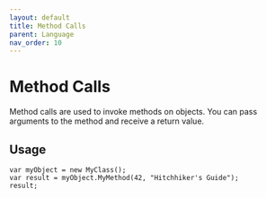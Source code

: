 ```yaml
---
layout: default
title: Method Calls
parent: Language
nav_order: 10
---
```


# Method Calls

Method calls are used to invoke methods on objects. You can pass arguments to the method and receive a return value.

## Usage

```
var myObject = new MyClass();
var result = myObject.MyMethod(42, "Hitchhiker's Guide");
result;
```
